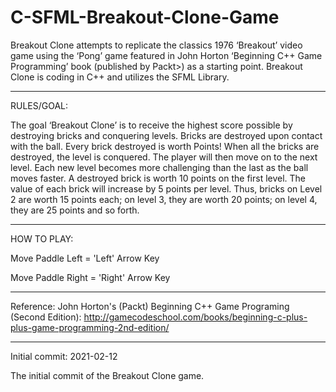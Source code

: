 # C-SFML-Breakout-Clone-Game
Breakout Clone attempts to replicate the classics 1976 ‘Breakout’ video game using the ‘Pong’ game featured in John Horton ‘Beginning C++ Game Programming’ book (published by Packt>) as a starting point.  Breakout Clone is coding in C++ and utilizes the SFML Library.

-----------------

RULES/GOAL:

The goal ‘Breakout Clone’ is to receive the highest score possible by destroying bricks and conquering levels. Bricks are destroyed upon contact with the ball. Every brick destroyed is worth Points! When all the bricks are destroyed, the level is conquered. The player will then move on to the next level. Each new level becomes more challenging than the last as the ball moves faster.
A destroyed brick is worth 10 points on the first level. The value of each brick will increase by 5 points per level. Thus, bricks on Level 2 are worth 15 points each; on level 3, they are worth 20 points; on level 4, they are 25 points and so forth.

----------------------

HOW TO PLAY:

Move Paddle Left = 'Left' Arrow Key

Move Paddle Right = 'Right' Arrow Key

---------------------

Reference:
John Horton's (Packt) Beginning C++ Game Programing (Second Edition):
http://gamecodeschool.com/books/beginning-c-plus-plus-game-programming-2nd-edition/


----------------------

Initial commit: 2021-02-12

The initial commit of the Breakout Clone game.
